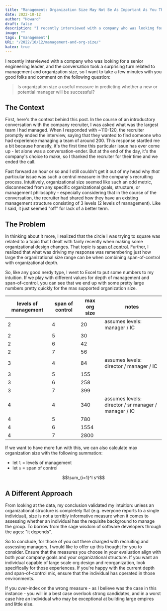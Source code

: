 ```yaml
---
title: "Management: Organization Size May Not Be As Important As You Think"
date: 2022-10-12
author: "Howard"
draft: false
description: "I recently interviewed with a company who was looking for a senior engineering leader, and the conversation took a surprising turn, so I want to take a few minutes with you good folks and think about what makes a manager qualified to build or lead an organization of a certain size."
image: ""
tags: ["management"]
URL: "/2022/10/12/management-and-org-size/"
katex: true
---
```


I recently interviewed with a company who was looking for a senior engineering leader, and the conversation took a surprising turn related to management and organization size, so I want to take a few minutes with you good folks and comment on the following question:

> Is organization size a useful measure in predicting whether a new or potential manager will be successful? 

## The Context

First, here's the context behind this post. In the course of an introductory conversation with the company recruiter, I was asked what was the largest team I had managed. When I responded with \~110-120, the recruiter promptly ended the interview, saying that they wanted to find someone who had experience managing a team of around 200. This response startled me a bit because honestly, it's the first time this particular issue has ever come up - let alone was a conversation-ender. But at the end of the day, it's the company's choice to make, so I thanked the recruiter for their time and we ended the call.

Fast forward an hour or so and I still couldn't get it out of my head why _that_ particular issue was such a central measure in the company's recruiting process. Intuitively, organizational size seemed like such an odd metric, disconnected from any specific organizational goals, structure, or management philosophy - especially considering that in the course of the conversation, the recruiter had shared how they have an existing management structure consisting of 3 levels (2 levels of management). Like I said, it just seemed "off" for lack of a better term.

## The Problem 

In thinking about it more, I realized that the circle I was trying to square was related to a topic that I dealt with fairly recently when making some organizational design changes. That topic is [span of control](https://en.wikipedia.org/wiki/Span_of_control). Further, I realized that what was driving my response was remembering just how large the organizational size range can be when combining span-of-control with organizational depth.

So, like any good nerdy type, I went to Excel to put some numbers to my intuition. If we play with different values for depth of management and span-of-control, you can see that we end up with some pretty large numbers pretty quickly for the max supported organization size.

| levels of management | span of control | max org size | notes |
| -------------------- | --------------- | ------------ | ----- |
| 2 | 4 | 20 | assumes levels: manager / IC |
| 2 | 5 | 30 |  |
| 2 | 6 | 42 |  |
| 2 | 7 | 56 |  |
| 3 | 4 | 84 | assumes levels: director / manager / IC |
| 3 | 5 | 155 |  |
| 3 | 6 | 258 |  |
| 3 | 7 | 399 |  |
| 4 | 4 | 340 | assumes levels: director / sr manager / manager / IC |
| 4 | 5 | 780 |  |
| 4 | 6 | 1554 |  |
| 4 | 7 | 2800 |  |

If we want to have more fun with this, we can also calculate max organization size with the following summation: 

* let `l` = levels of management
* let `s` = span of control

$$\sum_{i=1}^l s^i$$

## A Different Approach

From looking at the data, my conclusion validated my intuition: unless an organizational structure is completely flat (e.g. everyone reports to a single individual), size is not a terribly informative measure when it comes to assessing whether an individual has the requisite background to manage the group. To borrow from the sage wisdom of software developers through the ages: "it depends".

So to conclude, for those of you out there charged with recruiting and assessing managers, I would like to offer up this thought for you to consider. Ensure that the measures you choose in your evaluation align with both your company goals and your organizational structure. If you want an individual capable of large scale org design and reorganization, look specifically for those experiences. If you're happy with the current depth and span-of-control mix, ensure that the individual has operated in those environments.

If you over-index on the wrong measure - as I believe was the case in this instance - you will in a best case overlook strong candidates, and in a worst case hire an individual who may be exceptional at building large empires and little else.
